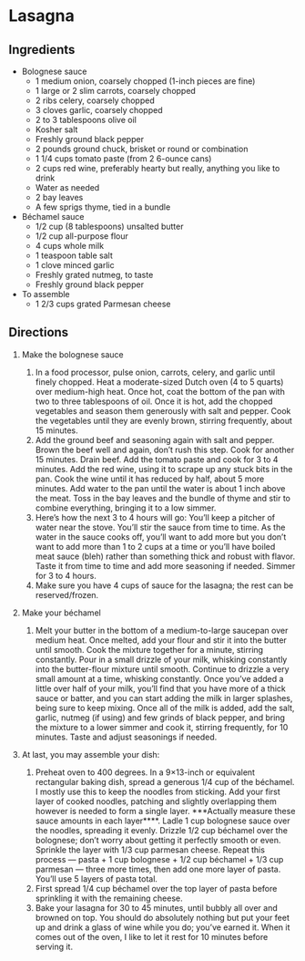 Lasagna
=======

Ingredients
-----------

- Bolognese sauce
    - 1 medium onion, coarsely chopped (1-inch pieces are fine)
    - 1 large or 2 slim carrots, coarsely chopped
    - 2 ribs celery, coarsely chopped
    - 3 cloves garlic, coarsely chopped
    - 2 to 3 tablespoons olive oil
    - Kosher salt
    - Freshly ground black pepper
    - 2 pounds ground chuck, brisket or round or combination
    - 1 1/4 cups tomato paste (from 2 6-ounce cans)
    - 2 cups red wine, preferably hearty but really, anything you like to drink
    - Water as needed
    - 2 bay leaves
    - A few sprigs thyme, tied in a bundle
- Béchamel sauce
    - 1/2 cup (8 tablespoons) unsalted butter
    - 1/2 cup all-purpose flour
    - 4 cups whole milk
    - 1 teaspoon table salt
    - 1 clove minced garlic
    - Freshly grated nutmeg, to taste
    - Freshly ground black pepper
- To assemble
    - 1 2/3 cups grated Parmesan cheese

Directions
----------

1. Make the bolognese sauce
    1. In a food processor, pulse onion, carrots, celery, and garlic until finely chopped. Heat a moderate-sized Dutch oven (4 to 5 quarts) over medium-high heat. Once hot, coat the bottom of the pan with two to three tablespoons of oil. Once it is hot, add the chopped vegetables and season them generously with salt and pepper. Cook the vegetables until they are evenly brown, stirring frequently, about 15 minutes.
    2. Add the ground beef and seasoning again with salt and pepper. Brown the beef well and again, don’t rush this step. Cook for another 15 minutes. Drain beef. Add the tomato paste and cook for 3 to 4 minutes. Add the red wine, using it to scrape up any stuck bits in the pan. Cook the wine until it has reduced by half, about 5 more minutes. Add water to the pan until the water is about 1 inch above the meat. Toss in the bay leaves and the bundle of thyme and stir to combine everything, bringing it to a low simmer.
    3. Here’s how the next 3 to 4 hours will go: You’ll keep a pitcher of water near the stove. You’ll stir the sauce from time to time. As the water in the sauce cooks off, you’ll want to add more but you don’t want to add more than 1 to 2 cups at a time or you’ll have boiled meat sauce (bleh) rather than something thick and robust with flavor. Taste it from time to time and add more seasoning if needed. Simmer for 3 to 4 hours.
    4. Make sure you have 4 cups of sauce for the lasagna; the rest can be reserved/frozen.

2. Make your béchamel
    1. Melt your butter in the bottom of a medium-to-large saucepan over medium heat. Once melted, add your flour and stir it into the butter until smooth. Cook the mixture together for a minute, stirring constantly. Pour in a small drizzle of your milk, whisking constantly into the butter-flour mixture until smooth. Continue to drizzle a very small amount at a time, whisking constantly. Once you’ve added a little over half of your milk, you’ll find that you have more of a thick sauce or batter, and you can start adding the milk in larger splashes, being sure to keep mixing. Once all of the milk is added, add the salt, garlic, nutmeg (if using) and few grinds of black pepper, and bring the mixture to a lower simmer and cook it, stirring frequently, for 10 minutes. Taste and adjust seasonings if needed.

3. At last, you may assemble your dish:
    1. Preheat oven to 400 degrees. In a 9×13-inch or equivalent rectangular baking dish, spread a generous 1/4 cup of the béchamel. I mostly use this to keep the noodles from sticking. Add your first layer of cooked noodles, patching and slightly overlapping them however is needed to form a single layer. \*\*\*Actually measure these sauce amounts in each layer\*\*\*\*. Ladle 1 cup bolognese sauce over the noodles, spreading it evenly. Drizzle 1/2 cup béchamel over the bolognese; don’t worry about getting it perfectly smooth or even. Sprinkle the layer with 1/3 cup parmesan cheese. Repeat this process — pasta + 1 cup bolognese + 1/2 cup béchamel + 1/3 cup parmesan — three more times, then add one more layer of pasta. You’ll use 5 layers of pasta total.
    2. First spread 1/4 cup béchamel over the top layer of pasta before sprinkling it with the remaining cheese.
    3. Bake your lasagna for 30 to 45 minutes, until bubbly all over and browned on top. You should do absolutely nothing but put your feet up and drink a glass of wine while you do; you’ve earned it. When it comes out of the oven, I like to let it rest for 10 minutes before serving it.

